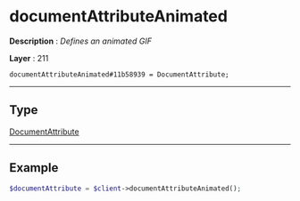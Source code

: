 # documentAttributeAnimated

**Description** : *Defines an animated GIF*

**Layer** : 211

```tl
documentAttributeAnimated#11b58939 = DocumentAttribute;
```

---

## Type

[DocumentAttribute](type/DocumentAttribute)

---

## Example

```php
$documentAttribute = $client->documentAttributeAnimated();
```